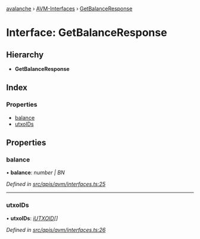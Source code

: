 [avalanche](../README.md) › [AVM-Interfaces](../modules/avm_interfaces.md) › [GetBalanceResponse](avm_interfaces.getbalanceresponse.md)

# Interface: GetBalanceResponse

## Hierarchy

* **GetBalanceResponse**

## Index

### Properties

* [balance](avm_interfaces.getbalanceresponse.md#balance)
* [utxoIDs](avm_interfaces.getbalanceresponse.md#utxoids)

## Properties

###  balance

• **balance**: *number | BN*

*Defined in [src/apis/avm/interfaces.ts:25](https://github.com/ava-labs/avalanchejs/blob/8033096/src/apis/avm/interfaces.ts#L25)*

___

###  utxoIDs

• **utxoIDs**: *[iUTXOID](avm_interfaces.iutxoid.md)[]*

*Defined in [src/apis/avm/interfaces.ts:26](https://github.com/ava-labs/avalanchejs/blob/8033096/src/apis/avm/interfaces.ts#L26)*
